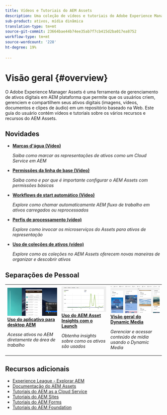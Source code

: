 ```yaml
---
title: Vídeos e Tutoriais do AEM Assets
description: Uma coleção de vídeos e tutoriais do Adobe Experience Manager Assets
sub-product: ativos, mídia dinâmica
translation-type: tm+mt
source-git-commit: 23664bae44b74ee35ab7f7cb415d2ba017ea8752
workflow-type: tm+mt
source-wordcount: '228'
ht-degree: 19%

---
```



# Visão geral {#overview}

O Adobe Experience Manager Assets é uma ferramenta de gerenciamento de ativos digitais em AEM plataforma que permite que os usuários criem, gerenciem e compartilhem seus ativos digitais (imagens, vídeos, documentos e clipes de áudio) em um repositório baseado na Web. Este guia do usuário contém vídeos e tutoriais sobre os vários recursos e recursos do AEM Assets.

## Novidades

* **[Marcas d&#39;água (Vídeo)](./advanced/watermarks.md)**

   *Saiba como marcar as representações de ativos como um Cloud Service em AEM*

* **[Permissões da linha de base (Vídeo)](./configuring/baseline-permissions.md)**

   *Saiba como e por que é importante configurar o AEM Assets com permissões básicas*

* **[Workflows de start automático (Vídeo)](./configuring/auto-start-workflows.md)**

   *Explore como chamar automaticamente AEM fluxo de trabalho em ativos carregados ou reprocessados*

* **[Perfis de processamento (vídeo)](./configuring/processing-profiles.md)**

   *Explore como invocar os microserviços do Assets para ativos de representação*

* **[Uso de coleções de ativos (vídeo)](./search-and-discovery/collections.md)**

   *Explore como as coleções no AEM Assets oferecem novas maneiras de organizar e descobrir ativos*

## Separações de Pessoal

<table>
<td>
   <a href="./creative-workflows/aem-desktop-app.md">
   <img alt="Tags inteligentes aprimoradas" src="./assets/overview/desktop-app.png" />
   </a>
   <div>
      <a href="./creative-workflows/aem-desktop-app.md">
      <strong>Uso do aplicativo para desktop AEM</strong>
      </a>
   </div>
   <p>
      <em>Acesse ativos no AEM diretamente da área de trabalho</em>
   </p>
</td>
<td>
   <a href="./advanced/asset-insights-launch-tutorial.md">
   <img alt="AEM Assets Insights" src="./assets/overview/asset-insights.png"/>
   </a>
   <div>
      <a href="./advanced/asset-insights-launch-tutorial.md">
      <strong>Uso do AEM Asset Insights com o Launch</strong>
      </a>
   </div>
   <p>
      <em>Obtenha insights sobre como os ativos são usados</em>
   <p>
</td>
<td>
   <a href="./dynamic-media/dynamic-media-overview-feature-video-use.md">
   <img alt="Visão geral do Dynamic Media" src="./assets/overview/dynamic-media.png" />
   </a>
   <div>
      <a href="./dynamic-media/dynamic-media-overview-feature-video-use.md">
      <strong>Visão geral do Dynamic Media</strong>
      </a>
   </div>
   <p>
      <em>Gerenciar e acessar conteúdo de mídia usando o Dynamic Media</em>
   <p>
</td>
</table>

## Recursos adicionais

* [Experience League - Explorar AEM](https://experienceleague.adobe.com/#recommended/solutions/experience-manager)
* [Documentação do AEM Assets](https://helpx.adobe.com/experience-manager/6-5/assets/user-guide.html)
* [Tutoriais do AEM as a Cloud Service](/help/cloud-service/overview.md)
* [Tutoriais do AEM Sites](/help/sites/overview.md)
* [Tutoriais do AEM Forms](/help/forms/overview.md)
* [Tutoriais do AEM Foundation](/help/foundation/overview.md)
